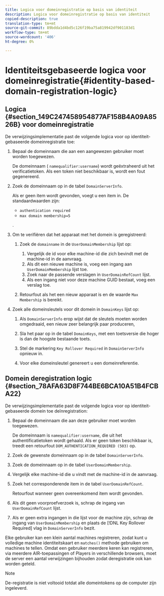 ```yaml
---
title: Logica voor domeinregistratie op basis van identiteit
description: Logica voor domeinregistratie op basis van identiteit
copied-description: true
translation-type: tm+mt
source-git-commit: 89bdda1d4bd5c126f19ba75a819942df901183d1
workflow-type: tm+mt
source-wordcount: '406'
ht-degree: 0%

---
```



# Identiteitsgebaseerde logica voor domeinregistratie{#identity-based-domain-registration-logic}

## Logica {#section_149C247458954877AF158B4A09A8526B} voor domeinregistratie

De verwijzingsimplementatie past de volgende logica voor op identiteit-gebaseerde domeinregistratie toe:

1. Bepaal de domeinnaam die aan een aangewezen gebruiker moet worden toegewezen.

   De domeinnaam ( `namequalifier:username`) wordt geëxtraheerd uit het verificatietoken. Als een token niet beschikbaar is, wordt een fout gegenereerd.
1. Zoek de domeinnaam op in de tabel `DomainServerInfo`.

   Als er geen item wordt gevonden, voegt u een item in. De standaardwaarden zijn:

   * `authentication required`
   * `max domain membership=5`

   .

1. Om te verifiëren dat het apparaat met het domein is geregistreerd:

   1. Zoek de `domainname` in de `UserDomainMembership` lijst op:

      1. Vergelijk de id voor elke machine-id die zich bevindt met de machine-id in de aanvraag.
      1. Als dit een nieuwe machine is, voeg een ingang aan `UserDomainMembership` lijst toe.
      1. Zoek naar de passende verslagen in `UserDomainRefCount` lijst.
      1. Als een ingang niet voor deze machine GUID bestaat, voeg een verslag toe.
   1. Retourfout als het een nieuw apparaat is en de waarde `Max Membership` is bereikt.


1. Zoek alle domeinsleutels voor dit domein in `DomainKeys` lijst op:

   1. Als `DomainServerInfo` erop wijst dat de sleutels moeten worden omgedraaid, een nieuw zeer belangrijk paar produceren,
   1. Sla het paar op in de tabel `DomainKeys`, met een toetsversie die hoger is dan de hoogste bestaande toets.
   1. Stel de markering `Key Rollover Required` in `DomainServerInfo` opnieuw in.

   1. Voor elke domeinsleutel genereert u een domeinreferentie.

## Domein deregistration logic {#section_78AFA63D8F744BE6BCA10A51B4FCBA22}

De verwijzingsimplementatie past de volgende logica voor op identiteit-gebaseerde domein toe deïnregistration:

1. Bepaal de domeinnaam die aan deze gebruiker moet worden toegewezen.

   De domeinnaam is `namequalifier:username`, die uit het authentificatietoken wordt gehaald. Als er geen token beschikbaar is, treedt een retourfout `DOM_AUTHENTICATION_REQUIRED (503)` op.
1. Zoek de gewenste domeinnaam op in de tabel `DomainServerInfo`.
1. Zoek de domeinnaam op in de tabel `UserDomainMembership`.
1. Vergelijk elke machine-id die u vindt met de machine-id in de aanvraag.
1. Zoek het corresponderende item in de tabel `UserDomainRefCount`.

   Retourfout wanneer geen overeenkomend item wordt gevonden.

1. Als dit geen voorproefverzoek is, schrap de ingang van `UserDomainRefCount` lijst.
1. Als er geen extra ingangen in die lijst voor de machine zijn, schrap de ingang van `UserDomainMembership` en plaats de [!DNL Key Rollover Required] vlag in `DomainServerInfo` bezit.

Elke gebruiker kan een klein aantal machines registreren, zodat kunt u volledige machine identiteitskaart en `matches()` methode gebruiken om machines te tellen. Omdat een gebruiker meerdere keren kan registreren, via meerdere AIR-toepassingen of Players in verschillende browsers, moet de server een aantal verwijzingen bijhouden zodat deregistratie ook kan worden geteld.

>[!NOTE]
>
>De-registratie is niet voltooid totdat alle domeintokens op de computer zijn ingeleverd.

